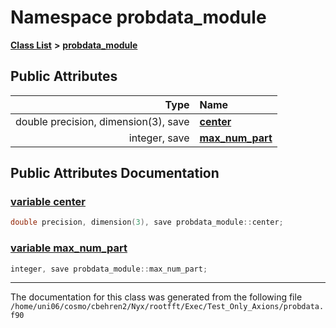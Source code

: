 
# Namespace probdata\_module


[**Class List**](annotated.md) **>** [**probdata\_module**](namespaceprobdata__module.md)


















## Public Attributes

| Type | Name |
| ---: | :--- |
|  double precision, dimension(3), save | [**center**](namespaceprobdata__module.md#variable-center)  <br> |
|  integer, save | [**max\_num\_part**](namespaceprobdata__module.md#variable-max-num-part)  <br> |










## Public Attributes Documentation


### <a href="#variable-center" id="variable-center">variable center </a>


```cpp
double precision, dimension(3), save probdata_module::center;
```



### <a href="#variable-max-num-part" id="variable-max-num-part">variable max\_num\_part </a>


```cpp
integer, save probdata_module::max_num_part;
```



------------------------------
The documentation for this class was generated from the following file `/home/uni06/cosmo/cbehren2/Nyx/rootfft/Exec/Test_Only_Axions/probdata.f90`